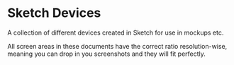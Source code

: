 # Sketch Devices
A collection of different devices created in Sketch for use in mockups etc.

All screen areas in these documents have the correct ratio resolution-wise, meaning you can drop in you screenshots and they will fit perfectly.
